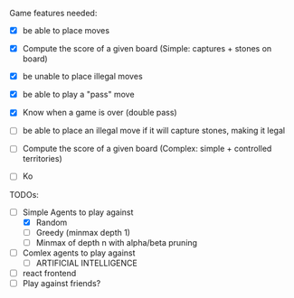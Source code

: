 Game features needed:

- [x] be able to place moves
- [x] Compute the score of a given board (Simple: captures + stones on board)
- [x] be unable to place illegal moves
- [x] be able to play a "pass" move
- [x] Know when a game is over (double pass)

- [ ] be able to place an illegal move if it will capture stones, making it legal
- [ ] Compute the score of a given board (Complex: simple + controlled territories)
- [ ] Ko

TODOs: 

- [ ] Simple Agents to play against
  - [x] Random
  - [ ] Greedy (minmax depth 1)
  - [ ] Minmax of depth n with alpha/beta pruning
- [ ] Comlex agents to play against
  - [ ] ARTIFICIAL INTELLIGENCE 

- [ ] react frontend
- [ ] Play against friends? 